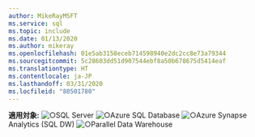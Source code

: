 ```yaml
---
author: MikeRayMSFT
ms.service: sql
ms.topic: include
ms.date: 01/13/2020
ms.author: mikeray
ms.openlocfilehash: 01e5ab3158eceb714598940e2dc2cc8e73a79344
ms.sourcegitcommit: 5c28603dd51d907544ebf8a50b678675d5414eaf
ms.translationtype: HT
ms.contentlocale: ja-JP
ms.lasthandoff: 03/31/2020
ms.locfileid: "80501780"
---
```

<Token>**適用対象:** ![○](media/yes-icon.png)SQL Server ![○](media/yes-icon.png)Azure SQL Database ![○](media/yes-icon.png)Azure Synapse Analytics (SQL DW) ![○](media/yes-icon.png)Parallel Data Warehouse </Token>
